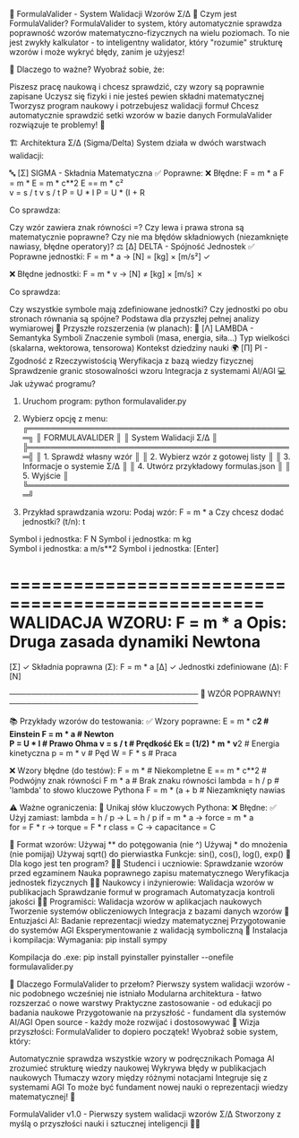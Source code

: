 🧮 FormulaValider - System Walidacji Wzorów Σ/Δ
🎯 Czym jest FormulaValider?
FormulaValider to system, który automatycznie sprawdza poprawność wzorów matematyczno-fizycznych na wielu poziomach. 
To nie jest zwykły kalkulator - to inteligentny walidator, który "rozumie" strukturę wzorów i może wykryć błędy, zanim je użyjesz!

🔬 Dlaczego to ważne?
Wyobraź sobie, że:

Piszesz pracę naukową i chcesz sprawdzić, czy wzory są poprawnie zapisane
Uczysz się fizyki i nie jesteś pewien składni matematycznej
Tworzysz program naukowy i potrzebujesz walidacji formuł
Chcesz automatycznie sprawdzić setki wzorów w bazie danych
FormulaValider rozwiązuje te problemy! 🚀

🏗️ Architektura Σ/Δ (Sigma/Delta)
System działa w dwóch warstwach walidacji:

🔤 [Σ] SIGMA - Składnia Matematyczna
✅ Poprawne:          ❌ Błędne:
F = m * a             F = m *
E = m * c**2          E == m * c²  
v = s / t             v s / t
P = U * I             P = U * (I + R


Co sprawdza:

Czy wzór zawiera znak równości =?
Czy lewa i prawa strona są matematycznie poprawne?
Czy nie ma błędów składniowych (niezamknięte nawiasy, błędne operatory)?
⚖️ [Δ] DELTA - Spójność Jednostek
✅ Poprawne jednostki:
F = m * a  →  [N] = [kg] × [m/s²]  ✓

❌ Błędne jednostki:
F = m * v  →  [N] ≠ [kg] × [m/s]   ✗

Co sprawdza:

Czy wszystkie symbole mają zdefiniowane jednostki?
Czy jednostki po obu stronach równania są spójne?
Podstawa dla przyszłej pełnej analizy wymiarowej
🚀 Przyszłe rozszerzenia (w planach):
🧠 [Λ] LAMBDA - Semantyka Symboli
Znaczenie symboli (masa, energia, siła...)
Typ wielkości (skalarna, wektorowa, tensorowa)
Kontekst dziedziny nauki
🌍 [Π] PI - Zgodność z Rzeczywistością
Weryfikacja z bazą wiedzy fizycznej
Sprawdzenie granic stosowalności wzoru
Integracja z systemami AI/AGI
💻 Jak używać programu?
1. Uruchom program:
python formulavalider.py


2. Wybierz opcję z menu:
╔════════════════════════════════════════════════╗
║                FORMULAVALIDER                  ║
║            System Walidacji Σ/Δ               ║
╠════════════════════════════════════════════════╣
║  1. Sprawdź własny wzór                        ║
║  2. Wybierz wzór z gotowej listy               ║
║  3. Informacje o systemie Σ/Δ                 ║
║  4. Utwórz przykładowy formulas.json           ║
║  5. Wyjście                                    ║
╚════════════════════════════════════════════════╝

3. Przykład sprawdzania wzoru:
Podaj wzór: F = m * a
Czy chcesz dodać jednostki? (t/n): t

Symbol i jednostka: F N
Symbol i jednostka: m kg  
Symbol i jednostka: a m/s**2
Symbol i jednostka: [Enter]

==================================================
WALIDACJA WZORU: F = m * a
Opis: Druga zasada dynamiki Newtona
==================================================
[Σ] ✓ Składnia poprawna (Σ): F = m * a
[Δ] ✓ Jednostki zdefiniowane (Δ): F [N]

──────────────────────────────────
🎉 WZÓR POPRAWNY!
──────────────────────────────────

📚 Przykłady wzorów do testowania:
✅ Wzory poprawne:
E = m * c**2           # Einstein
F = m * a              # Newton  
P = U * I              # Prawo Ohma
v = s / t              # Prędkość
Ek = (1/2) * m * v**2  # Energia kinetyczna
p = m * v              # Pęd
W = F * s              # Praca

❌ Wzory błędne (do testów):
F = m *                # Niekompletne
E == m * c**2          # Podwójny znak równości
F m * a                # Brak znaku równości
lambda = h / p         # 'lambda' to słowo kluczowe Pythona
F = m * (a + b         # Niezamknięty nawias

⚠️ Ważne ograniczenia:
🚫 Unikaj słów kluczowych Pythona:
❌ Błędne:        ✅ Użyj zamiast:
lambda = h / p    →   L = h / p
if = m * a        →   force = m * a  
for = F * r       →   torque = F * r
class = C         →   capacitance = C

📝 Format wzorów:
Używaj ** do potęgowania (nie ^)
Używaj * do mnożenia (nie pomijaj)
Używaj sqrt() do pierwiastka
Funkcje: sin(), cos(), log(), exp()
🎯 Dla kogo jest ten program?
👨‍🎓 Studenci i uczniowie:
Sprawdzanie wzorów przed egzaminem
Nauka poprawnego zapisu matematycznego
Weryfikacja jednostek fizycznych
👨‍🔬 Naukowcy i inżynierowie:
Walidacja wzorów w publikacjach
Sprawdzanie formuł w programach
Automatyzacja kontroli jakości
👨‍💻 Programiści:
Walidacja wzorów w aplikacjach naukowych
Tworzenie systemów obliczeniowych
Integracja z bazami danych wzorów
🤖 Entuzjaści AI:
Badanie reprezentacji wiedzy matematycznej
Przygotowanie do systemów AGI
Eksperymentowanie z walidacją symboliczną
🔧 Instalacja i kompilacja:
Wymagania:
pip install sympy

Kompilacja do .exe:
pip install pyinstaller
pyinstaller --onefile formulavalider.py


🌟 Dlaczego FormulaValider to przełom?
Pierwszy system walidacji wzorów - nic podobnego wcześniej nie istniało
Modularna architektura - łatwo rozszerzać o nowe warstwy
Praktyczne zastosowanie - od edukacji po badania naukowe
Przygotowanie na przyszłość - fundament dla systemów AI/AGI
Open source - każdy może rozwijać i dostosowywać
🚀 Wizja przyszłości:
FormulaValider to dopiero początek! Wyobraź sobie system, który:

Automatycznie sprawdza wszystkie wzory w podręcznikach
Pomaga AI zrozumieć strukturę wiedzy naukowej
Wykrywa błędy w publikacjach naukowych
Tłumaczy wzory między różnymi notacjami
Integruje się z systemami AGI
To może być fundament nowej nauki o reprezentacji wiedzy matematycznej! 🌟

FormulaValider v1.0 - Pierwszy system walidacji wzorów Σ/Δ
Stworzony z myślą o przyszłości nauki i sztucznej inteligencji 🤖✨
